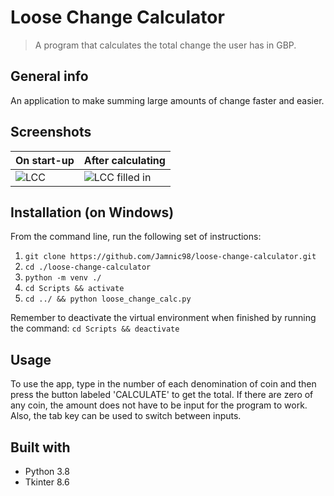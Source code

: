 # Loose Change Calculator
> A program that calculates the total change the user has in GBP.

## General info
An application to make summing large amounts of change faster and easier.


<!-- Screenshots -->
## Screenshots
| On start-up | After calculating |
| --- | --- |
| ![LCC](https://user-images.githubusercontent.com/44094740/98406966-c2b00280-2066-11eb-8773-5f855aa8fdbf.png) | ![LCC filled in](https://user-images.githubusercontent.com/44094740/98407627-e4f65000-2067-11eb-89a2-cabf69c21466.png) |


<!-- How to install the program -->
## Installation (on Windows)
From the command line, run the following set of instructions:
1. `git clone https://github.com/Jamnic98/loose-change-calculator.git`
2. `cd ./loose-change-calculator`
3. `python -m venv ./`
4. `cd Scripts && activate`
5. `cd ../ && python loose_change_calc.py`

Remember to deactivate the virtual environment when finished by running the command:
`cd Scripts && deactivate`


<!-- Usage examples -->
## Usage
To use the app, type in the number of each denomination of coin and then press the button labeled 'CALCULATE' to get the total.
If there are zero of any coin, the amount does not have to be input for the program to work. Also, the tab key can be used to switch between inputs.


<!-- Technologies used in development -->
## Built with
* Python 3.8
* Tkinter 8.6
